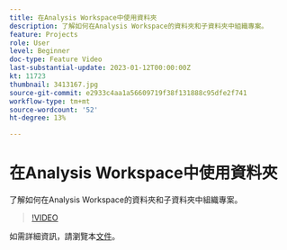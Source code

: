 ```yaml
---
title: 在Analysis Workspace中使用資料夾
description: 了解如何在Analysis Workspace的資料夾和子資料夾中組織專案。
feature: Projects
role: User
level: Beginner
doc-type: Feature Video
last-substantial-update: 2023-01-12T00:00:00Z
kt: 11723
thumbnail: 3413167.jpg
source-git-commit: e2933c4aa1a56609719f38f131888c95dfe2f741
workflow-type: tm+mt
source-wordcount: '52'
ht-degree: 13%

---
```



# 在Analysis Workspace中使用資料夾

了解如何在Analysis Workspace的資料夾和子資料夾中組織專案。

>[!VIDEO](https://video.tv.adobe.com/v/3413167/?quality=12&learn=on)

如需詳細資訊，請瀏覽本[文件](https://experienceleague.adobe.com/docs/analytics/analyze/analysis-workspace/build-workspace-project/workspace-folders/about-folders.html)。
